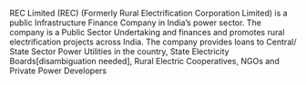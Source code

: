 REC Limited (REC) (Formerly Rural Electrification Corporation Limited) is a public Infrastructure Finance Company in India’s power sector. The company is a Public Sector Undertaking and finances and promotes rural electrification projects across India. The company provides loans to Central/ State Sector Power Utilities in the country, State Electricity Boards[disambiguation needed], Rural Electric Cooperatives, NGOs and Private Power Developers